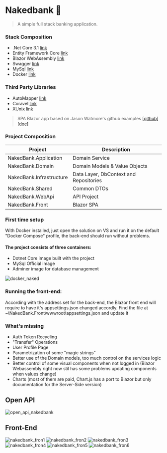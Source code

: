 # Nakedbank 🍑
> A simple full stack banking application.

### Stack Composition
+ .Net Core 3.1 [link](https://dotnet.microsoft.com/)
+ Entity Framework Core [link](https://docs.microsoft.com/pt-br/ef/core/)
+ Blazor WebAssembly [link](https://dotnet.microsoft.com/apps/aspnet/web-apps/blazor)
+ Swagger [link](https://docs.microsoft.com/en-us/aspnet/core/tutorials/getting-started-with-swashbuckle?view=aspnetcore-3.1&tabs=visual-studio)
+ MySql [link](https://dev.mysql.com/doc/connector-net/en/connector-net-entityframework-core.html)
+ Docker [link](https://docs.microsoft.com/en-us/dotnet/architecture/containerized-lifecycle/design-develop-containerized-apps/visual-studio-tools-for-docker)

### Third Party Libraries
+ AutoMapper [link](https://automapper.org/)
+ Coravel [link](https://docs.coravel.net/)
+ XUnix [link](https://xunit.net/)

> SPA Blazor app based on Jason Watmore's github examples [[github]](https://github.com/cornflourblue/blazor-webassembly-jwt-authentication-example) [[doc]](https://jasonwatmore.com/post/2020/08/13/blazor-webassembly-jwt-authentication-example-tutorial#app-route-view-cs)

### Project Composition
Project | Description
--- | ---
NakedBank.Application | Domain Service
NakedBank.Domain | Domain Models & Value Objects
NakedBank.Infrastructure | Data Layer, DbContext and Repositories
NakedBank.Shared | Common DTOs
NakedBank.WebApi | API Project
NakedBank.Front | Blazor SPA

### First time setup
With Docker installed, just open the solution on VS and run it on the default "Docker Compose" profile, the back-end should run without problems.

#### The project consists of three containers:
+ Dotnet Core image built with the project
+ MySql Official image
+ Adminer image for database management

![docker_naked](https://user-images.githubusercontent.com/1196314/91937111-a76ff200-ecc7-11ea-984c-62a756d74d73.PNG)

### Running the front-end:
According with the address set for the back-end, the Blazor front end will require to have it's appsettings.json changed accordly.
Find the file at ~\NakedBank.Front\wwwroot\appsettings.json and update it

### What's missing
+ Auth Token Recycling
+ "Transfer" Operations
+ User Profile Page
+ Parametrization of some "magic strings"
+ Better use of the Domain models, too much control on the services logic
+ Better control of some visual components when not logged in (Blazor Webassembly right now stil has some problems updating components when values change)
+ Charts (most of them are paid, Chart.js has a port to Blazor but only documentation for the Server-Side version)

## Open API
![open_api_nakedbank](https://user-images.githubusercontent.com/1196314/91937110-a76ff200-ecc7-11ea-9365-98d8f6ab2ba9.PNG)

## Front-End
![nakedbank_fron1](https://user-images.githubusercontent.com/1196314/91937098-a212a780-ecc7-11ea-8f8c-3e5c7dd5c9be.PNG)
![nakedbank_fron2](https://user-images.githubusercontent.com/1196314/91937103-a3dc6b00-ecc7-11ea-8f70-fd313e50d710.PNG)
![nakedbank_fron3](https://user-images.githubusercontent.com/1196314/91937105-a5a62e80-ecc7-11ea-9c3a-d6f5a4574b3a.PNG)
![nakedbank_fron4](https://user-images.githubusercontent.com/1196314/91937106-a63ec500-ecc7-11ea-9330-b92af01fb762.PNG)
![nakedbank_fron5](https://user-images.githubusercontent.com/1196314/91937108-a63ec500-ecc7-11ea-8145-e7d063701675.PNG)
![nakedbank_fron6](https://user-images.githubusercontent.com/1196314/91937109-a6d75b80-ecc7-11ea-9344-90ea971a3824.PNG)